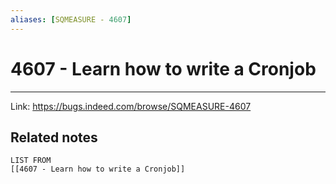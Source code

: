 ```yaml
---
aliases: [SQMEASURE - 4607]
---
```

# 4607 - Learn how to write a Cronjob 
---
Link: https://bugs.indeed.com/browse/SQMEASURE-4607 

## Related notes
```dataview
LIST FROM
[[4607 - Learn how to write a Cronjob]]
```